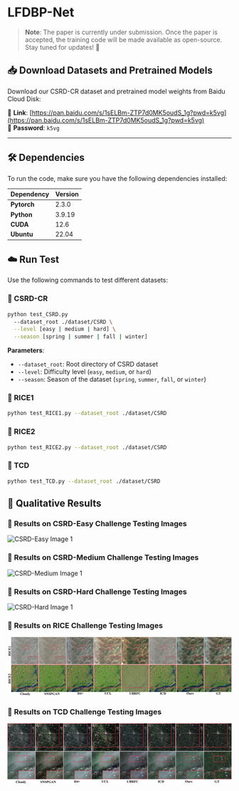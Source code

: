 # LFDBP-Net

> **Note**: The paper is currently under submission. Once the paper is accepted, the training code will be made available as open-source. Stay tuned for updates! 🚀
## 📥 Download Datasets and Pretrained Models

Download our CSRD-CR dataset and pretrained model weights from Baidu Cloud Disk:

🔗 **Link**: [https://pan.baidu.com/s/1sELBm-ZTP7d0MK5oudS_1g?pwd=k5vg](https://pan.baidu.com/s/1sELBm-ZTP7d0MK5oudS_1g?pwd=k5vg)  
🔐 **Password**: `k5vg`


---

## 🛠️ Dependencies

To run the code, make sure you have the following dependencies installed:

| **Dependency**  | **Version**     |
|-----------------|-----------------|
| **Pytorch**     | 2.3.0           |
| **Python**      | 3.9.19          |
| **CUDA**        | 12.6            |
| **Ubuntu**      | 22.04           |

## ☁️️ Run Test

Use the following commands to test different datasets:

### 🔹 CSRD-CR

```bash
python test_CSRD.py 
  --dataset_root ./dataset/CSRD \
  --level [easy | medium | hard] \
  --season [spring | summer | fall | winter]
```

**Parameters**:
- `--dataset_root`: Root directory of CSRD dataset  
- `--level`: Difficulty level (`easy`, `medium`, or `hard`)  
- `--season`: Season of the dataset (`spring`, `summer`, `fall`, or `winter`)


### 🔹 RICE1

```bash
python test_RICE1.py --dataset_root ./dataset/CSRD
```

### 🔹 RICE2

```bash
python test_RICE2.py --dataset_root ./dataset/CSRD
```

### 🔹 TCD

```bash
python test_TCD.py --dataset_root ./dataset/CSRD
```

## 📸 Qualitative Results

### 🔹 **Results on CSRD-Easy Challenge Testing Images**
![CSRD-Easy Image 1](visual_image/CSRD-Easy.jpg)


### 🔹 **Results on CSRD-Medium Challenge Testing Images**
![CSRD-Medium Image 1](visual_image/CSRD-Medium.jpg)


### 🔹 **Results on CSRD-Hard Challenge Testing Images**
![CSRD-Hard Image 1](visual_image/CSRD-Hard.jpg)


### 🔹 **Results on RICE Challenge Testing Images**
![RICE Image 1](visual_image/RICE.jpg)


### 🔹 **Results on TCD Challenge Testing Images**
![TCD Image 1](visual_image/TCD.jpg)
